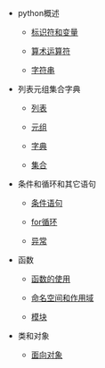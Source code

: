 * python概述
    * [标识符和变量](md/标识符和变量.md)
    
    * [算术运算符](md/算术运算符.md)
    
    * [字符串](md/字符串.md)

* 列表元组集合字典
    * [列表](md/列表的使用.md)
    
    * [元组](md/元组的使用.md)
    
    * [字典](md/字典.md)
    
    * [集合](md/集合.md)

* 条件和循环和其它语句
    * [条件语句](md/条件语句.md)

    * [for循环](md/for循环.md)

    * [异常](md/异常.md)

* 函数
    * [函数的使用](md/函数的使用.md)
    
    * [命名空间和作用域](md/命名空间和作用域.md)
    * [模块](md/模块.md)
* 类和对象
    * [面向对象](md/面向对象.md)
